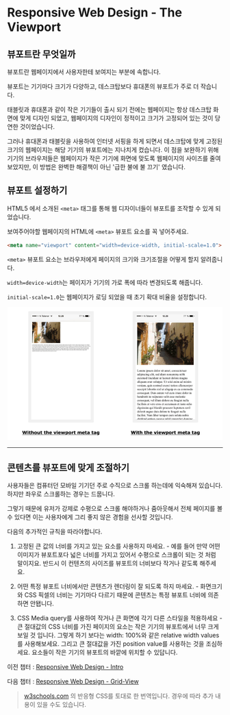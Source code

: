 # Responsive Web Design - The Viewport

## 뷰포트란 무엇일까

뷰포트란 웹페이지에서 사용자한테 보여지는 부분에 속합니다.

뷰포트는 기기마다 크기가 다양하고, 데스크탑보다 휴대폰의 뷰포트가 주로 더 작습니다.

태블릿과 휴대폰과 같이 작은 기기들이 출시 되기 전에는 웹페이지는 항상 데스크탑 화면에 맞게 디자인 되었고, 웹페이지의 디자인이 정적이고 크기가 고정되어 있는 것이 당연한 것이었습니다.

그러나 휴대폰과 태블릿을 사용하여 인터넷 서핑을 하게 되면서 데스크탑에 맞게 고정된 크기의 웹페이지는 해당 기기의 뷰포트에는 지나치게 컸습니다. 이 점을 보완하기 위해 기기의 브라우저들은 웹페이지가 작은 기기에 화면에 맞도록 웹페이지의 사이즈를 줄여보았지만, 이 방법은 완벽한 해결책이 아닌 '급한 불에 불 끄기' 였습니다.

## 뷰포트 설정하기

HTML5 에서 소개된 `<meta>` 태그를 통해 웹 디자이너들이 뷰포트를 조작할 수 있게 되었습니다.

보여주어야할 웹페이지의 HTML에 `<meta>` 뷰포트 요소를 꼭 넣어주세요.

```html
<meta name="viewport" content="width=device-width, initial-scale=1.0">
```

`<meta>` 뷰포트 요소는 브라우저에게 페이지의 크기와 크기조절을 어떻게 할지 알려줍니다.

`width=device-width`는 페이지가 기기의 가로 폭에 따라 변경되도록 해줍니다.

`initial-scale=1.0`는 웹페이지가 로딩 되었을 때 초기 확대 비율을 설정합니다.

<img src='../assets/image/rwd-the-viewport1.png'>

---

## 콘텐츠를 뷰포트에 맞게 조절하기

사용자들은 컴퓨터던 모바일 기기던 주로 수직으로 스크롤 하는데에 익숙해져 있습니다. 하지만 좌우로 스크롤하는 경우는 드뭅니다.

그렇기 때문에 유저가 강제로 수평으로 스크롤 해야하거나 줌아웃해서 전체 페이지를 볼 수 있다면 이는 사용자에게 그리 좋지 않은 경험을 선사할 것입니다.

다음의 추가적인 규칙을 따라야합니다.

1. 고정된 큰 값의 너비를 가지고 있는 요소를 사용하지 마세요. - 예를 들어 만약 어떤 이미지가 뷰포트포다 넓은 너비를 가지고 있어서 수평으로 스크롤이 되는 것 처럼 말이지요. 반드시 이 컨텐츠의 사이즈를 뷰포트의 너비보다 작거나 같도록 해주세요.

2. 어떤 특정 뷰포트 너비에서만 콘텐츠가 렌더링이 잘 되도록 하지 마세요. - 화면크기와 CSS 픽셀의 너비는 기기마다 다르기 때문에 콘텐츠는 특정 뷰포트 너비에 의존하면 안됍니다.

3. CSS Media query를 사용하여 작거나 큰 화면에 각기 다른 스타일을 적용하세요 - 큰 절대값의 CSS 너비를 가진 페이지의 요소는 작은 기기의 뷰포트에서 너무 크게 보일 것 입니다. 그렇게 하기 보다는 width: 100%와 같은 relative width values를 사용해보세요. 그리고 큰 절대값을 가진 position value를 사용하는 것을 조심하세요. 요소들이 작은 기기의 뷰포트의 바깥에 위치할 수 있답니다.

이전 챕터 : [Responsive Web Design - Intro](./rwd-intro.md)  

다음 챕터 : [Responsive Web Design - Grid-View](./rwd-grid-view.md)

>[w3schools.com](https://www.w3schools.com/css/css_rwd_viewport.asp) 의 반응형 CSS를 토대로 한 번역입니다. 경우에 따라 추가 내용이 있을 수도 있습니다.